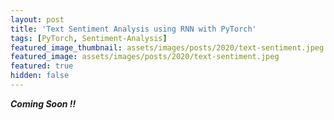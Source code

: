 ```yaml
---
layout: post
title: 'Text Sentiment Analysis using RNN with PyTorch'
tags: [PyTorch, Sentiment-Analysis]
featured_image_thumbnail: assets/images/posts/2020/text-sentiment.jpeg
featured_image: assets/images/posts/2020/text-sentiment.jpeg
featured: true
hidden: false
---
```


***Coming Soon !!***